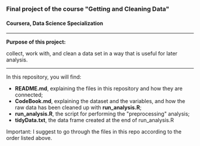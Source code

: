 ### Final project of the course "Getting and Cleaning Data" 
#### Coursera, Data Science Specialization
---

**Purpose of this project:**

collect, work with, and clean a data set in a way that is useful for later analysis.

---

In this repository, you will find:
- **README.md**, explaining the files in this repository and how they are connected;
- **CodeBook.md**, explaining the dataset and the variables, and how the raw data has been cleaned up with **run_analysis.R**;
- **run_analysis.R**, the script for performing the "preprocessing" analysis;
- **tidyData.txt**, the data frame created at the end of run_analysis.R


Important: I suggest to go through the files in this repo according to the order listed above.


